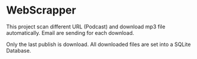 # WebScrapper

This project scan different URL (Podcast) and download mp3 file automatically.
Email are sending for each download.

Only the last publish is download.
All downloaded files are set into a SQLite Database.


